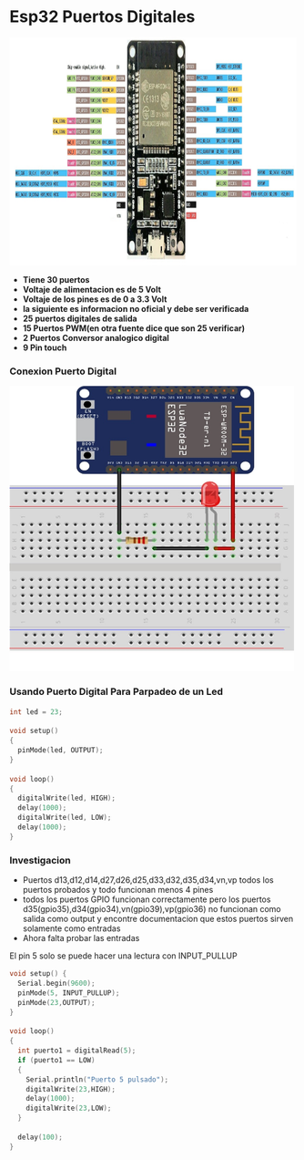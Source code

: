 # Esp32 Puertos Digitales
<img src="https://github.com/IDiegoUlises/Esp32-Puertos-Digitales/blob/main/Images/ESP32-DOIT-DEVKIT.jpg" width="1000" height="400" />

* **Tiene 30 puertos**
* **Voltaje de alimentacion es de 5 Volt**
* **Voltaje de los pines es de 0 a 3.3 Volt**
* **la siguiente es informacion no oficial y debe ser verificada**
* **25 puertos digitales de salida**
* **15 Puertos PWM(en otra fuente dice que son 25 verificar)**
* **2 Puertos Conversor analogico digital**
* **9 Pin touch**


### Conexion Puerto Digital
<img src="https://github.com/IDiegoUlises/Esp32-Puertos-Digitales/blob/main/Images/Apagar-y-prender.jpg" width="500" height="500" />

### Usando Puerto Digital Para Parpadeo de un Led
```c++
int led = 23;

void setup()
{
  pinMode(led, OUTPUT);
}

void loop()
{
  digitalWrite(led, HIGH);
  delay(1000);
  digitalWrite(led, LOW);
  delay(1000);
}
```
### Investigacion
* Puertos d13,d12,d14,d27,d26,d25,d33,d32,d35,d34,vn,vp todos los puertos probados y todo funcionan menos 4 pines
* todos los puertos GPIO funcionan correctamente pero los puertos d35(gpio35),d34(gpio34),vn(gpio39),vp(gpio36) no funcionan como salida como output y encontre documentacion que estos puertos sirven solamente como entradas
* Ahora falta probar las entradas

El pin 5 solo se puede hacer una lectura con INPUT_PULLUP
```c++
void setup() {
  Serial.begin(9600);
  pinMode(5, INPUT_PULLUP);
  pinMode(23,OUTPUT);
}

void loop()
{
  int puerto1 = digitalRead(5);
  if (puerto1 == LOW)
  {
    Serial.println("Puerto 5 pulsado");
    digitalWrite(23,HIGH);
    delay(1000);
    digitalWrite(23,LOW);
  }

  delay(100);
}
```
